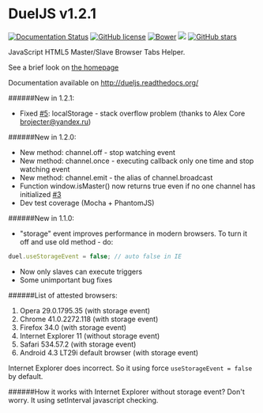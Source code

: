 DuelJS v1.2.1
======
[![Documentation Status](https://img.shields.io/badge/docs-latest-brightgreen.svg?style=flat-square)](http://dueljs.readthedocs.org/) [![GitHub license](https://img.shields.io/badge/license-MIT-blue.svg?style=flat-square)](https://raw.githubusercontent.com/studentIvan/dueljs/master/LICENSE) [![Bower](https://img.shields.io/bower/v/duel.svg?style=flat-square)](http://bower.io/search/?q=duel) [![](https://img.shields.io/github/issues-raw/studentIvan/dueljs.svg?style=flat-square)](https://github.com/studentIvan/dueljs/issues/) [![GitHub stars](https://img.shields.io/github/stars/studentIvan/dueljs.svg?style=flat-square)](https://github.com/studentIvan/dueljs/stargazers)

JavaScript HTML5 Master/Slave Browser Tabs Helper.

See a brief look on [the homepage](http://dueljs.studentivan.ru)

Documentation available on http://dueljs.readthedocs.org/

######New in 1.2.1:
* Fixed [#5](https://github.com/studentIvan/dueljs/issues/5): localStorage - stack overflow problem (thanks to Alex Core <brojecter@yandex.ru>)

######New in 1.2.0:
* New method: channel.off - stop watching event
* New method: channel.once - executing callback only one time and stop watching event
* New method: channel.emit - the alias of channel.broadcast
* Function window.isMaster() now returns true even if no one channel has initialized [#3](https://github.com/studentIvan/dueljs/issues/3)
* Dev test coverage (Mocha + PhantomJS)

######New in 1.1.0:
* "storage" event improves performance in modern browsers.
To turn it off and use old method - do:

```javascript
duel.useStorageEvent = false; // auto false in IE
```

* Now only slaves can execute triggers
* Some unimportant bug fixes

######List of attested browsers:

1. Opera 29.0.1795.35 (with storage event)
2. Chrome 41.0.2272.118 (with storage event)
3. Firefox 34.0 (with storage event)
4. Internet Explorer 11 (without storage event)
5. Safari 534.57.2 (with storage event)
6. Android 4.3 LT29i default browser (with storage event)

Internet Explorer does incorrect. So it using force `useStorageEvent = false` by default.

######How it works with Internet Explorer without storage event?
Don't worry. It using setInterval javascript checking.